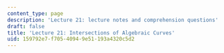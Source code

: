 ```yaml
---
content_type: page
description: 'Lecture 21: lecture notes and comprehension questions'
draft: false
title: 'Lecture 21: Intersections of Algebraic Curves'
uid: 159792e7-f705-4094-9e51-193a4320c5d2
---
```

